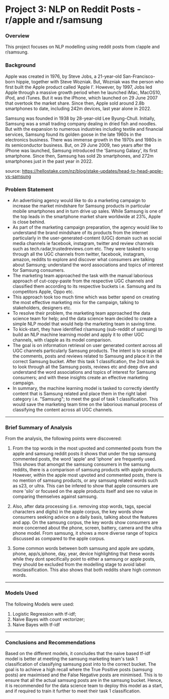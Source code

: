 # Project 3: NLP on Reddit Posts - r/apple and r/samsung

### Overview
This project focuses on NLP modelling using reddit posts from r/apple and r/samsung.

### Background
Apple was created in 1976, by Steve Jobs, a 21-year-old San-Francisco-born hippie, together with Steve Wozniak. But, Wozniak was the person who first built the Apple product called ‘Apple I'. However, by 1997, Jobs led Apple through a massive growth period when he launched iMac, MacOS10, iPod, and iTunes. But it was the iPhone, which launched on 29 June 2007 that overtook the market share. Since then, Apple sold around 2.8b smartphones to date, including 242m devices, last year alone in 2022.

Samsung was founded in 1938 by 28-year-old Lee Byung-Chull. Initially, Samsung was a small trading company dealing in dried fish and noodles. But with the expansion to numerous industries including textile and financial services, Samsung found its golden goose in the late 1960s in the electronics business. There was immense growth in the 1970s and 1980s in its semiconductor business. But, on 29 June 2009,  two years after the iPhone was launched, Samsung introduced the ‘Samsung Galaxy’, its first smartphone.  Since then, Samsung has sold 2b smartphones, and 272m smartphones just in the past year in 2022.

source: https://hellostake.com/nz/blog/stake-updates/head-to-head-apple-vs-samsung

### Problem Statement
- An advertising agency would like to do a marketing campaign to increase the market mindshare for Samsung products in particular mobile smartphones and in turn drive up sales. While Samsung is one of the top leads in the smartphone market share worldwide at 23%, Apple is close behind.
- As part of the marketing campaign preparation, the agency would like to understand the brand mindshare of its products from the internet particularly in the user-generated-content (UGC) domain such as social media channels ie facebook, instagram, twitter and review channels such as tech.radar,trustedreviews.com etc. They were tasked to scrap through all the UGC channels from twitter, facebook, instagram, amazon, reddits to explore and discover what consumers are talking about Samsung; understand the word associations and topics of interest for Samsung consumers.
- The marketing team approached the task with the manual laborious approach of cut-copy-paste from the respective UGC channels and classified them according to its respective buckets i.e. Samsung and its competitors Apple, Oppo etc.
- This approach took too much time which was better spend on creating the most effective marketing mix for the campaign, talking to stakeholders, designers etc. 
- To resolve their problem, the marketing team approached the data science team for help; and the data science team decided to create a simple NLP model that would help the marketing team in saving time. 
- To kick-start, they have identified r/samsung (sub-reddit of samsung) to build an NLP machine learning model and apply it to other UGC channels, with r/apple as its model comparison. 
- The goal is on information retrieval on user generated content across all UGC channels particularly Samsung products. The intent is to scrape all the comments, posts and reviews related to Samsung and place it in the correct Samsung bucket. After this task 1 classification, the 2nd task is to look through all the Samsung posts, reviews etc and deep dive and understand the word associations and topics of interest for Samsung consumers; and with these insights create an effective marketing campaign.
- In summary, the machine learning model is tasked to correctly identify content that is Samsung related and place them in the right label category i.e. "Samsung"; to meet the goal of task 1 classification. This would save the marketing team time on the laborious manual process of classifying the content across all UGC channels. 

---

### Brief Summary of Analysis
From the analysis, the following points were discovered:
1. From the top words in the most upvoted and commented posts from the apple and samsung reddit posts it shows that under the top samsung commented posts, the word 'apple' and 'iphone' are frequently used. This shows that amongst the samsung consumers in the samsung reddits, there is a comparison of samsung products with apple products. However, within the apple most upvoted and commented posts, there is no mention of samsung products, or any samsung related words such as s23, or ultra. This can be infered to show that apple consumers are more 'silo' or focused on the apple products itself and see no value in comparing themselves against samsung. 

2. Also, after data processing (i.e. removing stop words, tags, special characters and digits) in the apple corpus, the key words show consumers seeking advice on a daily basis, talking about the features and app. On the samsung corpus, the key words show consumers are more concerned about the phone, screen, battery, camera and the ultra phone model. From samsung, it shows a more diverse range of topics discussed as compared to the apple corpus.

3. Some common words between both samsung and apple are update, phone, app/s,iphone, day, year, device highlighting that these words while they dont specifically point to either a samsung or apple posts, they should be excluded from the modelling stage to avoid label misclassification. This also shows that both reddits share high common words.

---

### Models Used
The following Models were used:
1. Logistic Regression with tf-idf;
2. Naive Bayes with count vectorizer;
3. Naive Bayes with tf-idf

---

### Conclusions and Recommendations
Based on the different models, it concludes that the naive based tf-idf model is better at meeting the samsung marketing team's task 1 classification of classifying samsung post into to the correct bucket. The goal is to achieve a high recall where the True Positive posts (samsung posts) are maximised and the False Negative posts are minimised. This is to ensure that all the actual samsung posts are in the samsung bucket. Hence, it is recommended for the data science team to deploy this model as a start, and if required to train it further to meet their task 1 classification.